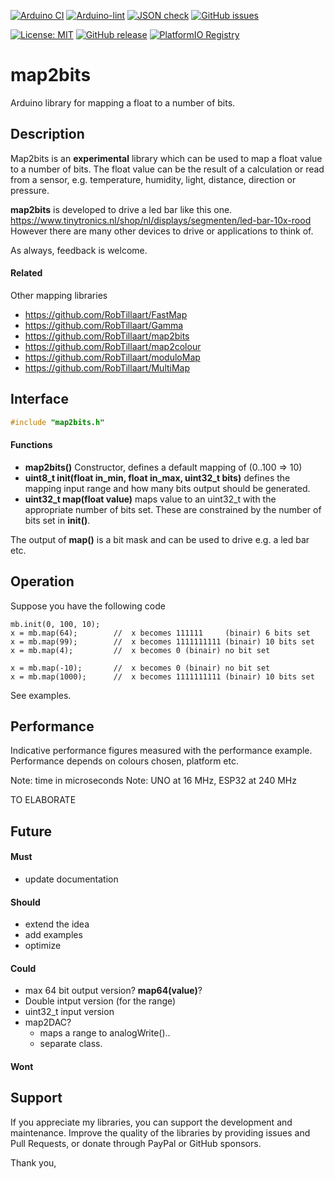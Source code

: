 
[![Arduino CI](https://github.com/RobTillaart/map2bits/workflows/Arduino%20CI/badge.svg)](https://github.com/marketplace/actions/arduino_ci)
[![Arduino-lint](https://github.com/RobTillaart/map2bits/actions/workflows/arduino-lint.yml/badge.svg)](https://github.com/RobTillaart/map2bits/actions/workflows/arduino-lint.yml)
[![JSON check](https://github.com/RobTillaart/map2bits/actions/workflows/jsoncheck.yml/badge.svg)](https://github.com/RobTillaart/map2bits/actions/workflows/jsoncheck.yml)
[![GitHub issues](https://img.shields.io/github/issues/RobTillaart/map2bits.svg)](https://github.com/RobTillaart/map2bits/issues)

[![License: MIT](https://img.shields.io/badge/license-MIT-green.svg)](https://github.com/RobTillaart/map2bits/blob/master/LICENSE)
[![GitHub release](https://img.shields.io/github/release/RobTillaart/map2bits.svg?maxAge=3600)](https://github.com/RobTillaart/map2bits/releases)
[![PlatformIO Registry](https://badges.registry.platformio.org/packages/robtillaart/library/map2bits.svg)](https://registry.platformio.org/libraries/robtillaart/map2bits)


# map2bits

Arduino library for mapping a float to a number of bits.


## Description

Map2bits is an **experimental** library which can be used to map a float 
value to a number of bits.
The float value can be the result of a calculation or read from a sensor, 
e.g. temperature, humidity, light, distance, direction or pressure. 

**map2bits** is developed to drive a led bar like this one.
https://www.tinytronics.nl/shop/nl/displays/segmenten/led-bar-10x-rood
However there are many other devices to drive or applications to think of.

As always, feedback is welcome.


#### Related

Other mapping libraries

- https://github.com/RobTillaart/FastMap
- https://github.com/RobTillaart/Gamma
- https://github.com/RobTillaart/map2bits
- https://github.com/RobTillaart/map2colour
- https://github.com/RobTillaart/moduloMap
- https://github.com/RobTillaart/MultiMap


## Interface

```cpp
#include "map2bits.h"
```

#### Functions

- **map2bits()** Constructor, defines a default mapping of (0..100 => 10)
- **uint8_t init(float in_min, float in_max, uint32_t bits)** defines the mapping
input range and how many bits output should be generated.
- **uint32_t map(float value)** maps value to an uint32_t with the appropriate 
number of bits set. These are constrained by the number of bits set in **init()**.

The output of **map()** is a bit mask and can be used to drive e.g. a led bar etc.


## Operation

Suppose you have the following code 
```
mb.init(0, 100, 10);
x = mb.map(64);        //  x becomes 111111     (binair) 6 bits set
x = mb.map(99);        //  x becomes 1111111111 (binair) 10 bits set
x = mb.map(4);         //  x becomes 0 (binair) no bit set

x = mb.map(-10);       //  x becomes 0 (binair) no bit set
x = mb.map(1000);      //  x becomes 1111111111 (binair) 10 bits set
```

See examples.


## Performance

Indicative performance figures measured with the performance example.
Performance depends on colours chosen, platform etc.

Note: time in microseconds
Note: UNO at 16 MHz, ESP32 at 240 MHz

TO ELABORATE


## Future

#### Must

- update documentation

#### Should

- extend the idea
- add examples
- optimize

#### Could

- max 64 bit output version?  **map64(value)**?
- Double intput version (for the range)
- uint32_t input version
- map2DAC? 
  - maps a range to analogWrite()..
  - separate class. 

#### Wont


## Support

If you appreciate my libraries, you can support the development and maintenance.
Improve the quality of the libraries by providing issues and Pull Requests, or
donate through PayPal or GitHub sponsors.

Thank you,
